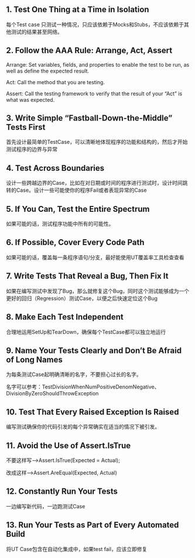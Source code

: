 ## 1. **Test One Thing at a Time in Isolation**

每个Test case 只测试一种情况，只应该依赖于Mocks和Stubs，不应该依赖于其他测试的结果甚至网络。

## 2. **Follow the AAA Rule: Arrange, Act, Assert**

Arrange:  Set variables, fields, and properties to enable the test to be run, as well as define the expected result.

Act:  Call the method that you are testing.

Assert: Call the testing framework to verify that the result of your “Act” is what was expected.

## **3. Write Simple “Fastball-Down-the-Middle” Tests First**

首先设计最简单的TestCase，可以清晰地体现程序的功能和结构的，然后才开始测试程序的边界与异常

## **4. Test Across Boundaries**

设计一些跨越边界的Case，比如在对日期或时间的程序进行测试时，设计时间跳转的Case。设计一些可能使你的程序Fail或者表现异常的Case

## **5. If You Can, Test the Entire Spectrum**

如果可能的话，测试程序功能中所有的可能性。

## **6. If Possible, Cover Every Code Path**

如果可能的话，覆盖每一条程序语句/分支，最好能使用UT覆盖率工具检查查看

## **7. Write Tests That Reveal a Bug, Then Fix It**

如果在编写测试中发现了Bug，那么就修复这个Bug，同时这个测试能够成为一个更好的回归（Regression）测试Case，以便之后快速定位这个Bug

## **8. Make Each Test Independent**

合理地运用SetUp和TearDown，确保每个TestCase都可以独立地运行

## **9. Name Your Tests Clearly and Don’t Be Afraid of Long Names**

为每条测试Case起明确清晰的名字，不要担心过长的名字。

名字可以参考：TestDivisionWhenNumPositiveDenomNegative、DivisionByZeroShouldThrowException

## **10. Test That Every Raised Exception Is Raised**

编写测试确保你的代码引发的每个异常确实在适当的情况下被引发。

## **11. Avoid the Use of Assert.IsTrue**

不要这样写-->Assert.IsTrue(Expected = Actual);

改成这样-->Assert.AreEqual(Expected, Actual)

## **12. Constantly Run Your Tests**

一边编写新代码，一边跑测试Case

## **13. Run Your Tests as Part of Every Automated Build**

将UT Case包含在自动化集成中，如果test fail，应该立即修复
